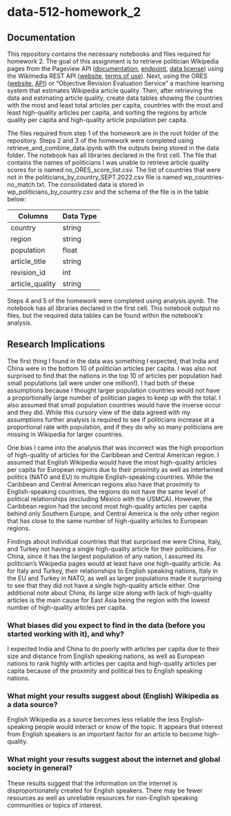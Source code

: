 # data-512-homework_2

## Documentation

This repository contains the necessary notebooks and files required for homework 2. The goal of this assignment is to retrieve politician Wikipedia pages from the Pageview API ([documentation](https://wikitech.wikimedia.org/wiki/Analytics/AQS/Pageviews), [endpoint](https://wikimedia.org/api/rest_v1/#!/Pageviews_data/get_metrics_pageviews_aggregate_project_access_agent_granularity_start_end), [data license](https://dumps.wikimedia.org/legal.html)) using the Wikimedia REST API ([website](https://www.mediawiki.org/wiki/Wikimedia_REST_API), [terms of use](https://www.mediawiki.org/wiki/REST_API#Terms_and_conditions)). Next, using the ORES ([website](https://www.mediawiki.org/wiki/ORES), [API](https://www.mediawiki.org/wiki/API:Info)) or “Objective Revision Evaluation Service” a machine learning system that estimates Wikipedia article quality. Then, after retrieving the data and estimating article quality, create data tables showing the countries with the most and least total articles per capita, countries with the most and least high-quality articles per capita, and sorting the regions by article quality per capita and high-quality article population per capita.

The files required from step 1 of the homework are in the root folder of the repository. Steps 2 and 3 of the homework were completed using retrieve_and_combine_data.ipynb with the outputs being stored in the data folder. The notebook has all libraries declared in the first cell. The file that contains the names of politicians I was unable to retrieve article quality scores for is named no_ORES_score_list.csv. The list of countries that were not in the politicians_by_country_SEPT.2022.csv file is named wp_countries-no_match.txt. The consolidated data is stored in wp_politicians_by_country.csv and the schema of the file is in the table below:


| Columns | Data Type |
| --- | --- | 
| country | string |
| region | string |
| population | float |
| article_title | string |
| revision_id | int |
| article_quality | string |

Steps 4 and 5 of the homework were completed using analysis.ipynb. The notebook has all libraries declared in the first cell. This notebook output no files, but the required data tables can be found within the notebook’s analysis.

## Research Implications

The first thing I found in the data was something I expected, that India and China were in the bottom 10 of politician articles per capita. I was also not surprised to find that the nations in the top 10 of articles per population had small populations (all were under one million!). I had both of these assumptions because I thought larger population countries would not have a proportionally large number of politician pages to keep up with the total. I also assumed that small population countries would have the inverse occur and they did. While this cursory view of the data agreed with my assumptions further analysis is required to see if politicians increase at a proportional rate with population, and if they do why so many politicians are missing in Wikipedia for larger countries.

One bias I came into the analysis that was incorrect was the high proportion of high-quality of articles for the Caribbean and Central American region. I assumed that English Wikipedia would have the most high-quality articles per capita for European regions due to their proximity as well as intertwined politics (NATO and EU) to multiple English-speaking countries. While the Caribbean and Central American regions also have that proximity to English-speaking countries, the regions do not have the same level of political relationships (excluding Mexico with the USMCA). However, the Caribbean region had the second most high-quality articles per capita behind only Southern Europe, and Central America is the only other region that has close to the same number of high-quality articles to European regions.

Findings about individual countries that that surprised me were China, Italy, and Turkey not having a single high-quality article for their politicians. For China, since it has the largest population of any nation, I assumed its politician’s Wikipedia pages would at least have one high-quality article. As for Italy and Turkey, their relationships to English speaking nations, Italy in the EU and Turkey in NATO, as well as larger populations made it surprising to see that they did not have a single high-quality article either. One additional note about China, its large size along with lack of high-quality articles is the main cause for East Asia being the region with the lowest number of high-quality articles per capita.

### What biases did you expect to find in the data (before you started working with it), and why?

I expected India and China to do poorly with articles per capita due to their size and distance from English speaking nations, as well as European nations to rank highly with articles per capita and high-quality articles per capita because of the proximity and political ties to English speaking nations.

### What might your results suggest about (English) Wikipedia as a data source?

English Wikipedia as a source becomes less reliable the less English-speaking people would interact or know of the topic. It appears that interest from English speakers is an important factor for an article to become high-quality.

### What might your results suggest about the internet and global society in general?

These results suggest that the information on the internet is disproportionately created for English speakers. There may be fewer resources as well as unreliable resources for non-English speaking communities or topics of interest.
